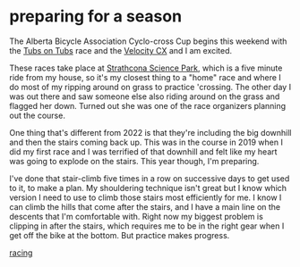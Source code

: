 # preparing for a season

The Alberta Bicycle Association Cyclo-cross Cup begins this weekend with the [Tubs on Tubs](230902-tubsontubs2023.md) race and the [Velocity CX](230903-velocitycross2023.md) and I am excited. 

These races take place at [Strathcona Science Park](strathconasciencepark.md), which is a five minute ride from my house, so it's my closest thing to a "home" race and where I do most of my ripping around on grass to practice 'crossing. The other day I was out there and saw someone else also riding around on the grass and flagged her down. Turned out she was one of the race organizers planning out the course.

One thing that's different from 2022 is that they're including the big downhill and then the stairs coming back up. This was in the course in 2019 when I did my first race and I was terrified of that downhill and felt like my heart was going to explode on the stairs. This year though, I'm preparing. 

I've done that stair-climb five times in a row on successive days to get used to it, to make a plan. My shouldering technique isn't great but I know which version I need to use to climb those stairs most efficiently for me. I know I can climb the hills that come after the stairs, and I have a main line on the descents that I'm comfortable with. Right now my biggest problem is clipping in after the stairs, which requires me to be in the right gear when I get off the bike at the bottom. But practice makes progress.

[racing](racing.md)

